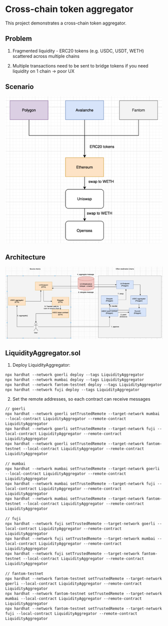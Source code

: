# Cross-chain token aggregator

This project demonstrates a cross-chain token aggregator.

## Problem
1. Fragmented liquidity - ERC20 tokens (e.g. USDC, USDT, WETH) scattered across multiple chains

2. Multiple transactions need to be sent to bridge tokens if you need liquidity on 1 chain -> poor UX

## Scenario
<p align="center">
  <img width='500' src="./diagram/scenario.png">
</p>

## Architecture
<p align="center">
  <img width='800' src="./diagram/architecture.png">
</p>

## LiquidityAggregator.sol

1. Deploy LiquidityAggregator:

```
npx hardhat --network goerli deploy --tags LiquidityAggregator
npx hardhat --network mumbai deploy --tags LiquidityAggregator
npx hardhat --network fantom-testnet deploy --tags LiquidityAggregator
npx hardhat --network fuji deploy --tags LiquidityAggregator
````

2. Set the remote addresses, so each contract can receive messages
```angular2html
// goerli
npx hardhat --network goerli setTrustedRemote --target-network mumbai --local-contract LiquidityAggregator --remote-contract LiquidityAggregator
npx hardhat --network goerli setTrustedRemote --target-network fuji --local-contract LiquidityAggregator --remote-contract LiquidityAggregator
npx hardhat --network goerli setTrustedRemote --target-network fantom-testnet --local-contract LiquidityAggregator --remote-contract LiquidityAggregator

// mumbai
npx hardhat --network mumbai setTrustedRemote --target-network goerli --local-contract LiquidityAggregator --remote-contract LiquidityAggregator
npx hardhat --network mumbai setTrustedRemote --target-network fuji --local-contract LiquidityAggregator --remote-contract LiquidityAggregator
npx hardhat --network mumbai setTrustedRemote --target-network fantom-testnet --local-contract LiquidityAggregator --remote-contract LiquidityAggregator

// fuji
npx hardhat --network fuji setTrustedRemote --target-network goerli --local-contract LiquidityAggregator --remote-contract LiquidityAggregator
npx hardhat --network fuji setTrustedRemote --target-network mumbai --local-contract LiquidityAggregator --remote-contract LiquidityAggregator
npx hardhat --network fuji setTrustedRemote --target-network fantom-testnet --local-contract LiquidityAggregator --remote-contract LiquidityAggregator

// fantom-testnet
npx hardhat --network fantom-testnet setTrustedRemote --target-network goerli --local-contract LiquidityAggregator --remote-contract LiquidityAggregator
npx hardhat --network fantom-testnet setTrustedRemote --target-network mumbai --local-contract LiquidityAggregator --remote-contract LiquidityAggregator
npx hardhat --network fantom-testnet setTrustedRemote --target-network fuji --local-contract LiquidityAggregator --remote-contract LiquidityAggregator
```
